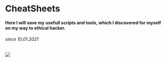 # CheatSheets

#### Here I will save my usefull scripts and tools, which I discovered for myself on my way to ethical hacker.

###### since 10.01.2021

![](https://www.kindpng.com/picc/m/3-34478_cute-cat-gatito-tumblr-welcome-png-cute-welcome.png)
